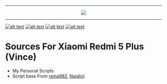 -----------------------------------------------------------------------

<p align="center">
 <img src="https://github.com/Kry9toN/Scripts/blob/master/asset/icon.jpg">
</p>

-----------------------------------------------------------------------

[![alt text][1.1]][1]
[![alt text][2.1]][2]
[![alt text][3.1]][3]
[![alt text][4.1]][4]

[1.1]: http://i.imgur.com/tXSoThF.png (twitter icon with padding)
[2.1]: http://i.imgur.com/P3YfQoD.png (facebook icon with padding)
[3.1]: http://i.imgur.com/0o48UoR.png (github icon with padding)
[4.1]: http://i.imgur.com/X0z9vOA.png (instagram icon with padding)

[1]: http://www.twitter.com/DhimasBagusPra1
[2]: http://www.facebook.com/dhimas.b.prayoga.7
[3]: http://www.github.com/kry9ton
[4]: http://www.instagram.com/dhimasbpy


Sources For Xiaomi Redmi 5 Plus (Vince)
=======================================

* My Personal Scripts
* Script base From [rama982](https://github.com/rama982), [Najahiii](https://github.com/najahiiii)
